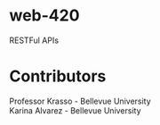 # web-420
RESTFul APIs  
# Contributors  
Professor Krasso - Bellevue University  
Karina Alvarez - Bellevue University  
